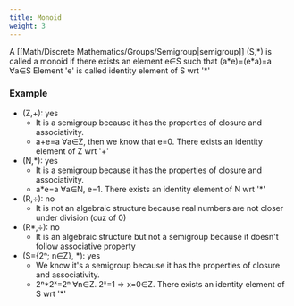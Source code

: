 ```yaml
---
title: Monoid
weight: 3
---
```

A [[Math/Discrete Mathematics/Groups/Semigroup|semigroup]] (S,\*) is called a monoid if there exists an element e∈S such that (a\*e)=(e\*a)=a ∀a∈S
Element 'e' is called identity element of S wrt '\*'

### Example
* (Z,+): yes
	* It is a semigroup because it has the properties of closure and associativity.
	* a+e=a ∀a∈Z, then we know that e=0. There exists an identity element of Z wrt '+'
* (N,\*): yes
	* It is a semigroup because it has the properties of closure and associativity.
	* a\*e=a ∀a∈N, e=1. There exists an identity element of N wrt '\*'
* (R,÷): no
	* It is not an algebraic structure because real numbers are not closer under division (cuz of 0)
* (R*,÷): no
	* It is an algebraic structure but not a semigroup because it doesn't follow associative property
* (S={2ⁿ; n∈Z}, \*): yes
	* We know it's a semigroup because it has the properties of closure and associativity.
	* 2ⁿ\*2ˣ=2ⁿ ∀n∈Z. 2ˣ=1 => x=0∈Z. There exists an identity element of S wrt '\*'